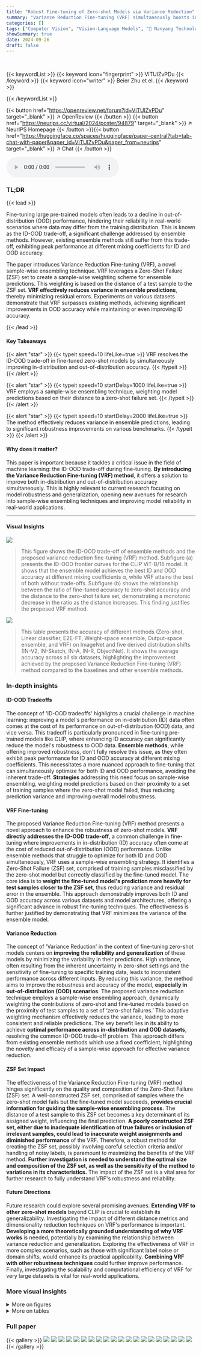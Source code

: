 ```yaml
---
title: "Robust Fine-tuning of Zero-shot Models via Variance Reduction"
summary: "Variance Reduction Fine-tuning (VRF) simultaneously boosts in-distribution and out-of-distribution accuracy in fine-tuned zero-shot models, overcoming the ID-OOD trade-off."
categories: []
tags: ["Computer Vision", "Vision-Language Models", "🏢 Nanyang Technological University",]
showSummary: true
date: 2024-09-26
draft: false
---
```


<br>

{{< keywordList >}}
{{< keyword icon="fingerprint" >}} ViTUlZvPDu {{< /keyword >}}
{{< keyword icon="writer" >}} Beier Zhu et el. {{< /keyword >}}
 
{{< /keywordList >}}

{{< button href="https://openreview.net/forum?id=ViTUlZvPDu" target="_blank" >}}
↗ OpenReview
{{< /button >}}
{{< button href="https://neurips.cc/virtual/2024/poster/94879" target="_blank" >}}
↗ NeurIPS Homepage
{{< /button >}}{{< button href="https://huggingface.co/spaces/huggingface/paper-central?tab=tab-chat-with-paper&paper_id=ViTUlZvPDu&paper_from=neurips" target="_blank" >}}
↗ Chat
{{< /button >}}



<audio controls>
    <source src="https://ai-paper-reviewer.com/ViTUlZvPDu/podcast.wav" type="audio/wav">
    Your browser does not support the audio element.
</audio>


### TL;DR


{{< lead >}}

Fine-tuning large pre-trained models often leads to a decline in out-of-distribution (OOD) performance, hindering their reliability in real-world scenarios where data may differ from the training distribution. This is known as the ID-OOD trade-off, a significant challenge addressed by ensemble methods. However, existing ensemble methods still suffer from this trade-off, exhibiting peak performance at different mixing coefficients for ID and OOD accuracy. 

The paper introduces Variance Reduction Fine-tuning (VRF), a novel sample-wise ensembling technique. VRF leverages a Zero-Shot Failure (ZSF) set to create a sample-wise weighting scheme for ensemble predictions. This weighting is based on the distance of a test sample to the ZSF set.  **VRF effectively reduces variance in ensemble predictions**, thereby minimizing residual errors. Experiments on various datasets demonstrate that VRF surpasses existing methods, achieving significant improvements in OOD accuracy while maintaining or even improving ID accuracy.

{{< /lead >}}


#### Key Takeaways

{{< alert "star" >}}
{{< typeit speed=10 lifeLike=true >}} VRF resolves the ID-OOD trade-off in fine-tuned zero-shot models by simultaneously improving in-distribution and out-of-distribution accuracy. {{< /typeit >}}
{{< /alert >}}

{{< alert "star" >}}
{{< typeit speed=10 startDelay=1000 lifeLike=true >}} VRF employs a sample-wise ensembling technique, weighting model predictions based on their distance to a zero-shot failure set. {{< /typeit >}}
{{< /alert >}}

{{< alert "star" >}}
{{< typeit speed=10 startDelay=2000 lifeLike=true >}} The method effectively reduces variance in ensemble predictions, leading to significant robustness improvements on various benchmarks. {{< /typeit >}}
{{< /alert >}}

#### Why does it matter?
This paper is important because it tackles a critical issue in the field of machine learning: the ID-OOD trade-off during fine-tuning.  **By introducing the Variance Reduction Fine-tuning (VRF) method**, it offers a solution to improve both in-distribution and out-of-distribution accuracy simultaneously.  This is highly relevant to current research focusing on model robustness and generalization, opening new avenues for research into sample-wise ensembling techniques and improving model reliability in real-world applications.

------
#### Visual Insights



![](https://ai-paper-reviewer.com/ViTUlZvPDu/figures_1_1.jpg)

> This figure shows the ID-OOD trade-off of ensemble methods and the proposed variance reduction fine-tuning (VRF) method. Subfigure (a) presents the ID-OOD frontier curves for the CLIP ViT-B/16 model. It shows that the ensemble model achieves the best ID and OOD accuracy at different mixing coefficients α, while VRF attains the best of both without trade-offs. Subfigure (b) shows the relationship between the ratio of fine-tuned accuracy to zero-shot accuracy and the distance to the zero-shot failure set, demonstrating a monotonic decrease in the ratio as the distance increases. This finding justifies the proposed VRF method.





![](https://ai-paper-reviewer.com/ViTUlZvPDu/tables_5_1.jpg)

> This table presents the accuracy of different methods (Zero-shot, Linear classifier, E2E-FT, Weight-space ensemble, Output-space ensemble, and VRF) on ImageNet and five derived distribution shifts (IN-V2, IN-Sketch, IN-A, IN-R, ObjectNet).  It shows the average accuracy across all six datasets, highlighting the improvement achieved by the proposed Variance Reduction Fine-tuning (VRF) method compared to the baselines and other ensemble methods.





### In-depth insights


#### ID-OOD Tradeoffs
The concept of 'ID-OOD tradeoffs' highlights a crucial challenge in machine learning: improving a model's performance on in-distribution (ID) data often comes at the cost of its performance on out-of-distribution (OOD) data, and vice versa.  This tradeoff is particularly pronounced in fine-tuning pre-trained models like CLIP, where enhancing ID accuracy can significantly reduce the model's robustness to OOD data. **Ensemble methods**, while offering improved robustness, don't fully resolve this issue, as they often exhibit peak performance for ID and OOD accuracy at different mixing coefficients.  This necessitates a more nuanced approach to fine-tuning that can simultaneously optimize for both ID and OOD performance, avoiding the inherent trade-off.  **Strategies** addressing this need focus on sample-wise ensembling, weighting model predictions based on their proximity to a set of training samples where the zero-shot model failed, thus reducing prediction variance and improving overall model robustness.

#### VRF Fine-tuning
The proposed Variance Reduction Fine-tuning (VRF) method presents a novel approach to enhance the robustness of zero-shot models.  **VRF directly addresses the ID-OOD trade-off**, a common challenge in fine-tuning where improvements in in-distribution (ID) accuracy often come at the cost of reduced out-of-distribution (OOD) performance.  Unlike ensemble methods that struggle to optimize for both ID and OOD simultaneously, VRF uses a sample-wise ensembling strategy. It identifies a Zero-Shot Failure (ZSF) set, comprised of training samples misclassified by the zero-shot model but correctly classified by the fine-tuned model.  The core idea is to **weight the fine-tuned model's prediction more heavily for test samples closer to the ZSF set**, thus reducing variance and residual error in the ensemble.  This approach demonstrably improves both ID and OOD accuracy across various datasets and model architectures, offering a significant advance in robust fine-tuning techniques.  The effectiveness is further justified by demonstrating that VRF minimizes the variance of the ensemble model.

#### Variance Reduction
The concept of 'Variance Reduction' in the context of fine-tuning zero-shot models centers on **improving the reliability and generalization** of these models by minimizing the variability in their predictions.  High variance, often resulting from the inherent uncertainty in zero-shot settings and the sensitivity of fine-tuning to specific training data, leads to inconsistent performance across different inputs. By reducing this variance, the method aims to improve the robustness and accuracy of the model, **especially in out-of-distribution (OOD) scenarios**.  The proposed variance reduction technique employs a sample-wise ensembling approach, dynamically weighting the contributions of zero-shot and fine-tuned models based on the proximity of test samples to a set of ‘zero-shot failures.’ This adaptive weighting mechanism effectively reduces the variance, leading to more consistent and reliable predictions.  The key benefit lies in its ability to achieve **optimal performance across in-distribution and OOD datasets**, resolving the common ID-OOD trade-off problem. This approach differs from existing ensemble methods which use a fixed coefficient, highlighting the novelty and efficacy of a sample-wise approach for effective variance reduction.

#### ZSF Set Impact
The effectiveness of the Variance Reduction Fine-tuning (VRF) method hinges significantly on the quality and composition of the Zero-Shot Failure (ZSF) set.  A well-constructed ZSF set, comprised of samples where the zero-shot model fails but the fine-tuned model succeeds, **provides crucial information for guiding the sample-wise ensembling process**. The distance of a test sample to this ZSF set becomes a key determinant of its assigned weight, influencing the final prediction.  **A poorly constructed ZSF set, either due to inadequate identification of true failures or inclusion of irrelevant samples, could lead to inaccurate weight assignments and diminished performance** of the VRF. Therefore, a robust method for creating the ZSF set, possibly involving careful selection criteria and/or handling of noisy labels, is paramount to maximizing the benefits of the VRF method. **Further investigation is needed to understand the optimal size and composition of the ZSF set, as well as the sensitivity of the method to variations in its characteristics.**  The impact of the ZSF set is a vital area for further research to fully understand VRF's robustness and reliability.

#### Future Directions
Future research could explore several promising avenues.  **Extending VRF to other zero-shot models** beyond CLIP is crucial to establish its generalizability.  Investigating the impact of different distance metrics and dimensionality reduction techniques on VRF's performance is important.  **Developing a more theoretically grounded understanding of why VRF works** is needed, potentially by examining the relationship between variance reduction and generalization.  Exploring the effectiveness of VRF in more complex scenarios, such as those with significant label noise or domain shifts, would enhance its practical applicability. **Combining VRF with other robustness techniques** could further improve performance. Finally, investigating the scalability and computational efficiency of VRF for very large datasets is vital for real-world applications.


### More visual insights

<details>
<summary>More on figures
</summary>


![](https://ai-paper-reviewer.com/ViTUlZvPDu/figures_3_1.jpg)

> The figure shows two subfigures. Subfigure (a) shows the ID-OOD trade-off curves for the CLIP ViT-B/16 model using different mixing coefficients.  The ensemble model peaks at different mixing coefficients for in-distribution (ID) and out-of-distribution (OOD) accuracy, demonstrating the ID-OOD trade-off.  The proposed Variance Reduction Fine-tuning (VRF) method, however, simultaneously achieves the best ID and OOD accuracies. Subfigure (b) illustrates the relationship between the ratio of fine-tuned to zero-shot accuracy and the distance to the Zero-Shot Failure (ZSF) set for each test sample.  It shows that as the distance to the ZSF set increases, this accuracy ratio decreases monotonically.


![](https://ai-paper-reviewer.com/ViTUlZvPDu/figures_6_1.jpg)

> This figure shows the ID-OOD trade-off for the CLIP ViT-B/16 model.  The left subplot (a) displays the ID-OOD frontier curves, illustrating how ensemble methods (OSE and WSE) achieve peak ID and OOD accuracy at different mixing coefficients (α).  In contrast, the proposed VRF method simultaneously achieves the best ID and OOD performance. The right subplot (b) shows the relationship between the ratio of fine-tuned accuracy to zero-shot accuracy and the distance of a test sample to the zero-shot failure (ZSF) set.  This relationship demonstrates that the proposed method is effective in variance reduction.


![](https://ai-paper-reviewer.com/ViTUlZvPDu/figures_7_1.jpg)

> This figure compares the performance of using only the zero-shot failure (ZSF) set versus using the entire fine-tuned (FT) training data set to compute the distance d(x) for each test sample x.  The y-axis shows the ratio of fine-tuned accuracy to zero-shot accuracy (Accft/Acczs) and the x-axis shows the distance d(x). The plot demonstrates that using the ZSF set leads to a clearer monotonic decreasing trend, which is essential for the proposed Variance Reduction Fine-tuning (VRF) method. Using the entire FT dataset results in a less informative and non-monotonic trend, hindering the performance of VRF. The inset table shows the overall ID and OOD accuracies for both methods.


![](https://ai-paper-reviewer.com/ViTUlZvPDu/figures_8_1.jpg)

> This figure presents the results of experiments evaluating the variance reduction fine-tuning (VRF) method. (a) shows the average weight assigned to the fine-tuned model across different datasets (ImageNet, CIFAR, and Entity30). (b) demonstrates the performance of VRF using logit-space ensembling, showing improved ID and OOD accuracy compared to baselines. (c) investigates the influence of the k-NN distance parameter on the results. The consistent increase in OOD accuracy suggests VRF's effectiveness.


![](https://ai-paper-reviewer.com/ViTUlZvPDu/figures_8_2.jpg)

> This figure analyzes the impact of hyperparameters a and b on the performance of the proposed Variance Reduction Fine-tuning (VRF) method.  Subfigure (a) shows how different combinations of a and b affect ImageNet in-distribution (ID) accuracy. Subfigure (b) similarly displays their effect on out-of-distribution (OOD) accuracy. Finally, subfigure (c) compares the performance of the VRF method using different weight functions (binary, linear, and sigmoid) to demonstrate the effectiveness of the sigmoid function selected for VRF in the paper.


![](https://ai-paper-reviewer.com/ViTUlZvPDu/figures_9_1.jpg)

> This figure visualizes examples of images with the smallest and largest distances to the Zero-Shot Failure (ZSF) set.  The images with the smallest distances are predominantly fine-grained species, where the fine-tuned models have more specific knowledge not present in the zero-shot models.  Conversely, images with the largest distances show styles (tattoos, cartoons, sketches) different from the fine-tuning samples; styles where zero-shot models tend to perform better.


![](https://ai-paper-reviewer.com/ViTUlZvPDu/figures_9_2.jpg)

> This figure shows the inference speed (in milliseconds per image) for computing the k-nearest neighbor distance using different values of k. The x-axis represents log2(k), and the y-axis shows the inference time. As k increases, the inference time also increases, but the increase is relatively slow, especially for smaller values of k. This indicates that the k-NN search can be efficiently implemented, even for relatively large values of k.


![](https://ai-paper-reviewer.com/ViTUlZvPDu/figures_13_1.jpg)

> This figure shows the ID-OOD trade-off for the CLIP ViT-B/16 model using different mixing coefficients (a) in ensemble methods and the proposed VRF method.  Subfigure (a) demonstrates that the ensemble methods achieve peak ID and OOD accuracy at different mixing coefficients, revealing the ID-OOD trade-off. Subfigure (b) shows a monotonic relationship between the ratio of fine-tuned accuracy to zero-shot accuracy (Accft/Acczs) and the distance to the zero-shot failure set (d(x)), a key observation motivating the VRF approach.


![](https://ai-paper-reviewer.com/ViTUlZvPDu/figures_14_1.jpg)

> This figure shows the ID-OOD trade-off curve for the CLIP ViT-B/16 model with varying mixing coefficients (α). It demonstrates that ensemble methods achieve peak performance for ID and OOD accuracy at different mixing coefficients.  The proposed Variance Reduction Fine-tuning (VRF) method, however, achieves the best ID and OOD accuracy simultaneously. The second subplot shows the relationship between the ratio of fine-tuned to zero-shot accuracy and the distance to a set of training samples that were incorrectly predicted by the zero-shot model (ZSF set). This illustrates the core concept behind VRF, which is to weight the fine-tuned model more strongly for test samples close to this ZSF set.


![](https://ai-paper-reviewer.com/ViTUlZvPDu/figures_16_1.jpg)

> This figure shows two plots. Plot (a) presents the ID-OOD trade-off curves for the CLIP ViT-B/16 model when using different mixing coefficients (α) in the output-space ensemble method.  It highlights that optimal ID and OOD accuracies occur at different α values, demonstrating the ID-OOD trade-off.  The authors' proposed method (VRF) achieves superior performance in both ID and OOD, exceeding the ensemble's performance. Plot (b) illustrates the relationship between the ratio of fine-tuned accuracy to zero-shot accuracy and the distance to the Zero-Shot Failure (ZSF) set.  It shows an inverse relationship, supporting the authors' use of this distance in their VRF method to assign weights in the ensemble.


</details>




<details>
<summary>More on tables
</summary>


![](https://ai-paper-reviewer.com/ViTUlZvPDu/tables_5_2.jpg)
> This table presents the accuracy of various methods (Zero-shot, Linear classifier, E2E-FT, Weight-space ensemble, Output-space ensemble, and VRF) on ImageNet and five derived distribution shifts (IN-V2, IN-Sketch, IN-A, IN-R, ObjectNet).  It compares the performance of these methods across different distribution shifts and highlights the improvement achieved by the proposed VRF method over existing ensemble methods.

![](https://ai-paper-reviewer.com/ViTUlZvPDu/tables_7_1.jpg)
> This table presents the results of applying the Variance Reduction Fine-tuning (VRF) method to linear-probed models using the CLIP ViT-B/16 architecture.  It compares the performance of VRF against several baselines including the zero-shot classifier, a linear classifier, and the Weight-space/Output-space ensemble (WSE/OSE) methods.  The results are shown for the ImageNet, CIFAR-10, and Entity-30 datasets, reporting the ID (In-distribution) and OOD (Out-of-distribution) accuracies for each method.

![](https://ai-paper-reviewer.com/ViTUlZvPDu/tables_7_2.jpg)
> This table compares the performance of several OOD detection methods with the proposed VRF method on ImageNet.  The ID and OOD accuracies are presented, demonstrating that VRF outperforms existing techniques for handling out-of-distribution data.

![](https://ai-paper-reviewer.com/ViTUlZvPDu/tables_9_1.jpg)
> This table presents the ImageNet ID and OOD accuracy results for three different designs of the weight function ω in the VRF method: Binary, Linear, and Sigmoid.  The results show a comparison of the performance of these different weight functions on the ImageNet dataset, demonstrating the effectiveness of the Sigmoid function compared to simpler alternatives.

![](https://ai-paper-reviewer.com/ViTUlZvPDu/tables_13_1.jpg)
> This table shows the optimal hyperparameters \'a\' and \'b\' for the VRF method, on different datasets and backbones.  The hyperparameters were determined through a search process on the validation set, using the ID accuracy to guide the selection.  The values were then used for evaluation across a variety of datasets. The table provides a concise summary of the optimal settings for the VRF model's performance across different experimental settings.

![](https://ai-paper-reviewer.com/ViTUlZvPDu/tables_14_1.jpg)
> This table presents the accuracy of the output-space ensemble (OSE) method, combined with end-to-end fine-tuning (E2E-FT), on ImageNet and five of its distribution shift variations.  The results are shown for the CLIP ViT-B/16 model, and the accuracy is shown for different values of the mixing coefficient α, which controls the weighting between the zero-shot model and the fine-tuned model within the ensemble.  The table demonstrates how the accuracy varies across the different datasets for varying mixing coefficients.

![](https://ai-paper-reviewer.com/ViTUlZvPDu/tables_15_1.jpg)
> This table presents the accuracy of the output-space ensemble (OSE) method applied to the end-to-end fine-tuned (E2E-FT) model for CLIP ViT-B/16 on ImageNet and its five derived distribution shifts. The accuracy is shown for different values of the mixing coefficient (α), ranging from 0.0 to 1.0.  Each row represents a different α value, and the columns display the accuracy for ImageNet (IN), and the five distribution shifts: ImageNet-V2 (IN-V2), ImageNet-Sketch (IN-Sketch), ImageNet-A (IN-A), ImageNet-R (IN-R), and ObjectNet. The final column shows the average accuracy across all six datasets for each α value.

![](https://ai-paper-reviewer.com/ViTUlZvPDu/tables_15_2.jpg)
> This table presents the accuracy of the end-to-end fine-tuned (E2E-FT) model with variance reduction fine-tuning (VRF) applied on the ImageNet dataset and its five derived distribution shifts.  The results are shown for the CLIP ViT-B/16 model. The table shows how the accuracy varies with different values of hyperparameters 'a' and 'b' in the VRF method.  'a' and 'b' are used in the sigmoid function to determine the weight assigned to the fine-tuned model in the ensemble.

![](https://ai-paper-reviewer.com/ViTUlZvPDu/tables_15_3.jpg)
> This table presents the optimal results obtained by searching the hyperparameters on test sets for ImageNet and its five variants using the CLIP ViT-B/16 model.  It compares the accuracy of the E2E-FT method with and without VRF, and also includes an oracle VRF result for comparison. The table highlights the improvements achieved in ID and OOD accuracy by VRF.

![](https://ai-paper-reviewer.com/ViTUlZvPDu/tables_16_1.jpg)
> This table presents the results of applying the Variance Reduction Fine-tuning (VRF) method to other robust fine-tuning methods, namely FLYP, Weight-space ensemble (WSE), and Output-space ensemble (OSE).  The performance is evaluated on ImageNet and five derived distribution shifts (IN-V2, IN-Sketch, IN-A, IN-R, ObjectNet). The table shows the average accuracy across these six datasets, demonstrating the improvement achieved by incorporating VRF into these existing methods.  Specifically, it shows that VRF consistently enhances the robustness of the models across various distribution shifts while maintaining similar ID accuracy.

![](https://ai-paper-reviewer.com/ViTUlZvPDu/tables_16_2.jpg)
> This table compares the performance of various OOD detectors (MSP, Energy, MD, kNN, RMD) with the proposed VRF method on the ImageNet dataset and its five derived distribution shifts. The results show the ID accuracy (ImageNet), OOD accuracy across five distribution shifts, and the average OOD accuracy. It highlights the ability of VRF to outperform traditional OOD detectors in terms of OOD accuracy while maintaining a competitive ID accuracy.

</details>




### Full paper

{{< gallery >}}
<img src="https://ai-paper-reviewer.com/ViTUlZvPDu/1.png" class="grid-w50 md:grid-w33 xl:grid-w25" />
<img src="https://ai-paper-reviewer.com/ViTUlZvPDu/2.png" class="grid-w50 md:grid-w33 xl:grid-w25" />
<img src="https://ai-paper-reviewer.com/ViTUlZvPDu/3.png" class="grid-w50 md:grid-w33 xl:grid-w25" />
<img src="https://ai-paper-reviewer.com/ViTUlZvPDu/4.png" class="grid-w50 md:grid-w33 xl:grid-w25" />
<img src="https://ai-paper-reviewer.com/ViTUlZvPDu/5.png" class="grid-w50 md:grid-w33 xl:grid-w25" />
<img src="https://ai-paper-reviewer.com/ViTUlZvPDu/6.png" class="grid-w50 md:grid-w33 xl:grid-w25" />
<img src="https://ai-paper-reviewer.com/ViTUlZvPDu/7.png" class="grid-w50 md:grid-w33 xl:grid-w25" />
<img src="https://ai-paper-reviewer.com/ViTUlZvPDu/8.png" class="grid-w50 md:grid-w33 xl:grid-w25" />
<img src="https://ai-paper-reviewer.com/ViTUlZvPDu/9.png" class="grid-w50 md:grid-w33 xl:grid-w25" />
<img src="https://ai-paper-reviewer.com/ViTUlZvPDu/10.png" class="grid-w50 md:grid-w33 xl:grid-w25" />
<img src="https://ai-paper-reviewer.com/ViTUlZvPDu/11.png" class="grid-w50 md:grid-w33 xl:grid-w25" />
<img src="https://ai-paper-reviewer.com/ViTUlZvPDu/12.png" class="grid-w50 md:grid-w33 xl:grid-w25" />
<img src="https://ai-paper-reviewer.com/ViTUlZvPDu/13.png" class="grid-w50 md:grid-w33 xl:grid-w25" />
<img src="https://ai-paper-reviewer.com/ViTUlZvPDu/14.png" class="grid-w50 md:grid-w33 xl:grid-w25" />
<img src="https://ai-paper-reviewer.com/ViTUlZvPDu/15.png" class="grid-w50 md:grid-w33 xl:grid-w25" />
<img src="https://ai-paper-reviewer.com/ViTUlZvPDu/16.png" class="grid-w50 md:grid-w33 xl:grid-w25" />
<img src="https://ai-paper-reviewer.com/ViTUlZvPDu/17.png" class="grid-w50 md:grid-w33 xl:grid-w25" />
<img src="https://ai-paper-reviewer.com/ViTUlZvPDu/18.png" class="grid-w50 md:grid-w33 xl:grid-w25" />
<img src="https://ai-paper-reviewer.com/ViTUlZvPDu/19.png" class="grid-w50 md:grid-w33 xl:grid-w25" />
<img src="https://ai-paper-reviewer.com/ViTUlZvPDu/20.png" class="grid-w50 md:grid-w33 xl:grid-w25" />
{{< /gallery >}}